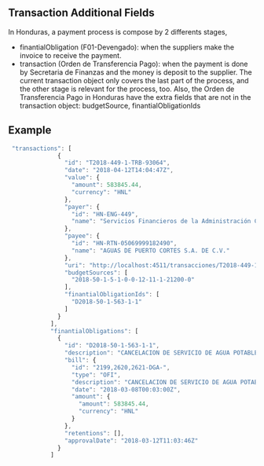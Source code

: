 ## Transaction Additional Fields
 
In Honduras, a payment process is compose by 2 differents stages, 
- finantialObligation (F01-Devengado): when the suppliers make the invoice to receive the payment.
- transaction (Orden de Transferencia Pago): when the payment is done by Secretaria de Finanzas and the money is deposit to the supplier.
The current transaction object only covers the last part of the process, and the other stage is relevant for the process, too.
Also, the Orden de Transferencia Pago in Honduras have the extra fields that are not in the transaction object: budgetSource, finantialObligationIds

## Example
```javascript
 "transactions": [
              {
                "id": "T2018-449-1-TRB-93064",
                "date": "2018-04-12T14:04:47Z",
                "value": {
                  "amount": 583845.44,
                  "currency": "HNL"
                },
                "payer": {
                  "id": "HN-ENG-449",
                  "name": "Servicios Financieros de la Administración Central"
                },
                "payee": {
                  "id": "HN-RTN-05069999182490",
                  "name": "AGUAS DE PUERTO CORTES S.A. DE C.V."
                },
                "uri": "http://localhost:4511/transacciones/T2018-449-1-TRB-93064",
                "budgetSources": [
                  "2018-50-1-5-1-0-0-12-11-1-21200-0"
                ],
                "finantialObligationIds": [
                  "D2018-50-1-563-1-1"
                ]
              }
            ],
            "finantialObligations": [
              {
                "id": "D2018-50-1-563-1-1",
                "description": "CANCELACION DE SERVICIO DE AGUA POTABLE DE LOS DIFERENTES CENTROS EDUCATIVOS DE PUERTO CORTES CORRESPONDIENTE A LOS MESES DE SEPTIEMBRE,OCTUBRE,Y NOVIEMBRE DEL\nAÑO 2,017 (QUEDO PENDIENTE POR FALTA DE PRESUPUESTO)",
                "bill": {
                  "id": "2199,2620,2621-DGA-",
                  "type": "OFI",
                  "description": "CANCELACION DE SERVICIO DE AGUA POTABLE DE LOS DIFERENTES CENTROS EDUCATIVOS DE PUERTO CORTES CORRESPONDIENTE A LOS MESES DE SEPTIEMBRE,OCTUBRE,Y NOVIEMBRE DEL\nAÑO 2,017 (QUEDO PENDIENTE POR FALTA DE PRESUPUESTO)",
                  "date": "2018-03-08T00:03:00Z",
                  "amount": {
                    "amount": 583845.44,
                    "currency": "HNL"
                  }
                },
                "retentions": [],
                "approvalDate": "2018-03-12T11:03:46Z"
              }
            ]
```